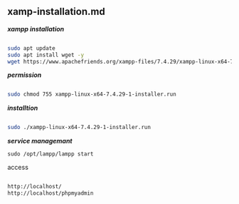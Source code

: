 ## xamp-installation.md

_**xampp installation**_

```bash

sudo apt update
sudo apt install wget -y
wget https://www.apachefriends.org/xampp-files/7.4.29/xampp-linux-x64-7.4.29-1-installer.run

```

_**permission**_

```bash

sudo chmod 755 xampp-linux-x64-7.4.29-1-installer.run

```

_**installtion**_

```bash

sudo ./xampp-linux-x64-7.4.29-1-installer.run

```

_**service managemant**_

```
sudo /opt/lampp/lampp start

```

access 


```bash

http://localhost/
http://localhost/phpmyadmin


```
